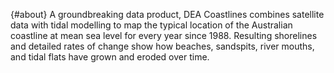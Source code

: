 {#about}
A groundbreaking data product, DEA Coastlines combines satellite data with tidal modelling to map the typical location of the Australian coastline at mean sea level for every year since 1988. Resulting shorelines and detailed rates of change show how beaches, sandspits, river mouths, and tidal flats have grown and eroded over time.
